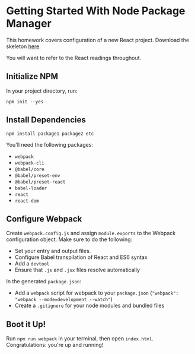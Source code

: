 # Getting Started With Node Package Manager

This homework covers configuration of a new React project. Download the skeleton [here][skeleton].

You will want to refer to the React readings throughout.

## Initialize NPM

In your project directory, run:

```
npm init --yes
```

## Install Dependencies

```
npm install package1 package2 etc
```

You'll need the following packages:

- `webpack`
- `webpack-cli`
- `@babel/core`
- `@babel/preset-env`
- `@babel/preset-react`
- `babel-loader`
- `react`
- `react-dom`

## Configure Webpack

Create `webpack.config.js` and assign `module.exports` to the Webpack configuration object.
Make sure to do the following:

- Set your entry and output files.
- Configure Babel transpilation of React and ES6 syntax
- Add a `devtool`
- Ensure that `.js` and `.jsx` files resolve automatically

In the generated `package.json`:

- Add a `webpack` script for webpack to your `package.json` (`"webpack": "webpack --mode=development --watch"`)
- Create a `.gitignore` for your node modules and bundled files

## Boot it Up!

Run `npm run webpack` in your terminal, then open `index.html`. Congratulations:
you're up and running!

[skeleton]: http://assets.aaonline.io/fullstack/react/homeworks/getting_started/skeleton.zip

